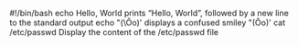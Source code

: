 #!/bin/bash
echo Hello, World       prints “Hello, World”, followed by a new line to the standard output
echo \"\(\Ôo\)\'        displays a confused smiley "(Ôo)'
cat /etc/passwd         Display the content of the /etc/passwd file
